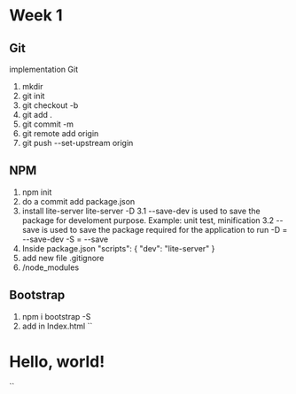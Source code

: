 # Week 1

## Git
implementation Git 
1. mkdir <name directory>
2. git init
3. git checkout -b <name branch>
4. git add .
5. git commit -m <message>
6. git remote add origin <repository>
7. git push --set-upstream origin <branch>

## NPM

1. npm init
2. do a commit add package.json
3. install lite-server lite-server -D
    3.1 --save-dev is used to save the package for develoment purpose. Example: unit test, minification
    3.2 --save is used to save the package required for the application to run
    -D = --save-dev
    -S = --save
4. Inside package.json 
    "scripts": {
    "dev": "lite-server"
  }
5. add new file .gitignore
6. /node_modules

## Bootstrap

1. npm i bootstrap -S
2. add in Index.html 
``
<!doctype html>
<html lang="en">
  <head>
    <meta charset="utf-8">
    <meta name="viewport" content="width=device-width, initial-scale=1">
    <title>Bootstrap demo</title>
    <link href="https://cdn.jsdelivr.net/npm/bootstrap@5.2.0-beta1/dist/css/bootstrap.min.css" rel="stylesheet" integrity="sha384-0evHe/X+R7YkIZDRvuzKMRqM+OrBnVFBL6DOitfPri4tjfHxaWutUpFmBp4vmVor" crossorigin="anonymous">
  </head>
  <body>
    <h1>Hello, world!</h1>
    <script src="https://cdn.jsdelivr.net/npm/bootstrap@5.2.0-beta1/dist/js/bootstrap.bundle.min.js" integrity="sha384-pprn3073KE6tl6bjs2QrFaJGz5/SUsLqktiwsUTF55Jfv3qYSDhgCecCxMW52nD2" crossorigin="anonymous"></script>
  </body>
</html>
``